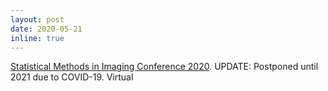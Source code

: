 ```yaml
---
layout: post
date: 2020-05-21
inline: true
---
```


[Statistical Methods in Imaging Conference 2020](https://scholarblogs.emory.edu/smi2020/program/). UPDATE: Postponed until 2021 due to COVID-19. Virtual
